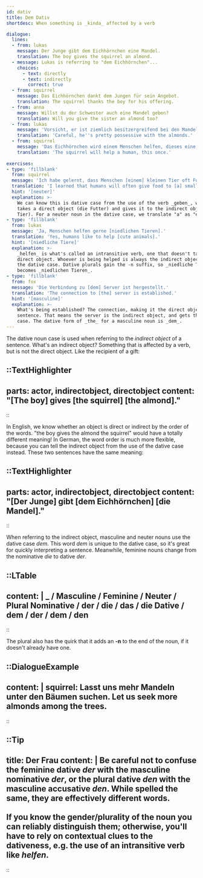 ```yaml
---
id: dativ
title: Dem Dativ
shortdesc: When something is _kinda_ affected by a verb

dialogue:
  lines:
  - from: lukas
    message: Der Junge gibt dem Eichhörnchen eine Mandel.
    translation: The boy gives the squirrel an almond.
  - message: Lukas is referring to "dem Eichhörnchen"...
    choices:
      - text: directly
      - text: indirectly
        correct: true
  - from: squirrel
    message: Das Eichhörnchen dankt dem Jungen für sein Angebot.
    translation: The squirrel thanks the boy for his offering.
  - from: anna
    message: Willst du der Schwester auch eine Mandel geben?
    translation: Will you give the sister an almond too?
  - from: lukas
    message: 'Vorsicht, er ist ziemlich besitzergreifend bei den Mandeln.'
    translation: 'Careful, he''s pretty possessive with the almonds.'
  - from: squirrel
    message: 'Das Eichhörnchen wird einem Menschen helfen, dieses eine Mal.'
    translation: 'The squirrel will help a human, this once.'
  
exercises:
- type: 'fillblank'
  from: squirrel
  message: 'Ich habe gelernt, dass Menschen [einem] kleinen Tier oft Futter geben.'
  translation: 'I learned that humans will often give food to [a] small animal.'
  hint: '[neuter]'
  explanation: >-
    We can know this is dative case from the use of the verb _geben_, which
    takes a direct object (die Futter) and gives it to the indirect object (das
    Tier). For a neuter noun in the dative case, we translate "a" as "einem".
- type: 'fillblank'
  from: lukas
  message: 'Ja, Menschen helfen gerne [niedlichen Tieren].'
  translation: 'Yes, humans like to help [cute animals].'
  hint: '[niedliche Tiere]'
  explanation: >-
    _helfen_ is what's called an intransitive verb, one that doesn't take a
    direct object. Whoever is being helped is always the indirect object, taking
    the dative case. Dative plurals gain the -n suffix, so _niedliche Tiere_
    becomes _niedlichen Tieren_.
- type: 'fillblank'
  from: fox
  message: 'Die Verbindung zu [dem] Server ist hergestellt.'
  translation: 'The connection to [the] server is established.'
  hint: '[masculine]'
  explanation: >-
    What's being established? The connection, making it the direct object of the
    sentence. That means the server is the indirect object, and gets the dative
    case. The dative form of _the_ for a masculine noun is _dem_.
---
```


The dative noun case is used when referring to the _indirect object_ of a sentence. What's an indirect object? 
Something that is affected by a verb, but is not the direct object. Like the recipient of a gift:

::TextHighlighter
---
parts: actor, indirectobject, directobject
content: "[The boy] gives [the squirrel] [the almond]."
---
::

In English, we know whether an object is direct or indirect by the order of the words. "the boy gives the almond 
the squirrel" would have a totally different meaning! In German, the word order is much more flexible, because
you can tell the indirect object from the use of the dative case instead. These two sentences have the same meaning:


::TextHighlighter
---
parts: actor, indirectobject, directobject
content: "[Der Junge] gibt [dem Eichhörnchen] [die Mandel]."
---
::

When referring to the indirect object, masculine and neuter nouns use the dative case _dem_. This word _dem_ is 
unique to the dative case, so it's great for quickly interpreting a sentence. Meanwhile, feminine nouns change 
from the nominative _die_ to dative _der_.

::LTable
---
content: |
  _ / Masculine / Feminine / Neuter / Plural
  Nominative / der / die / das / die
  Dative / **dem** / **der** / **dem** / **den**
---
::

The plural also has the quirk that it adds an **-n** to the end of the noun, if it doesn't already have one.

::DialogueExample
---
content: |
  squirrel:
    Lasst uns mehr Mandeln unter **den** Bäume**n** suchen.
    Let us seek more almonds among the trees.
---
::

::Tip
---
title: Der Frau
content: |
  Be careful not to confuse the feminine dative _der_ with the masculine nominative _der_, or the plural dative _den_ with 
  the masculine accusative _den_. While spelled the same, they are effectively different words.<br><br> If you know the 
  gender/plurality of the noun you can reliably distinguish them; otherwise, you'll have to rely on contextual clues to 
  the dativeness, e.g. the use of an intransitive verb like _helfen_.
---
::

  <!-- // LEVEL 2
  // {
  //   lines: [
  //     {
  //       from: "fox",
  //       message: "Gehen wir zu [der] Konferenz?",
  //       translation: "Are we going to [the] conference?",
  //       hint: "[feminine]",
  //     },
  //     {
  //       from: "lindenbaum",
  //       message: "Die mit [den] nervigen alten Männern?",
  //       translation: "The one with [the] annoying old men?"
  //     },
  //     {
  //       from: "lindenbaum",
  //       message: "Sie interessieren sich nur für [die] Anzahl ihrer Zitate.",
  //       translation: "They're only interested in their citation counts."
  //     },
  //     {
  //       from: "lindenbaum",
  //       message: "Was wir mit [der] Gravitationsanomalie machen, könnte viel wichtiger sein.",
  //       translation: "What we're doing with [the] gravitational anomaly could be way more important.",
  //       hint: "[feminine]"
  //     },
  //     {
  //       from: "fox",
  //       message: "Oh! Kann ich dann [die] Projektoren hacken und sie rickrollen?",
  //       translation: "Oh! Then can I hack [the] projectors and rickroll them?"
  //     },
  //     {
  //       from: "lindenbaum",
  //       message: "Mit [der] Quantenkryptoanalyse? Sie wollen es für _Rickrolling_ verwenden?",
  //       translation: "With [the] quantum cryptanalysis? You want to use it for _rickrolling_?",
  //       hint: "[feminine]"
  //     },
  //     {
  //       from: "fox",
  //       message: "Bitteeee?",
  //       translation: "Pleaseeee?"
  //     },
  //     {
  //       from: "lindenbaum",
  //       message: "Natürlich, warum nicht. Ich denke, [das ist] eine gute Übung.",
  //       translation: "Sure, why not. I guess [it is] good practice."
  //     }
  //   ]
  // },

    // // LEVEL 1
    // {
    //   lines: [
    //     {
    //       from: "anna",
    //       message: "Du hast niemandem von [dem] außerirdischen Eichhörnchen erzählt?",
    //       translation: "You haven't told anyone about [the] alien squirrel?"
    //     },
    //     {
    //       from: "lukas",
    //       message: "Ehrlich gesagt, weiß ich nicht, wie die Welt darauf reagieren würde.",
    //       translation: "Honestly, I don't know how the world would react."
    //     },
    //     {
    //       from: "lukas",
    //       message: "Und Töski ist hier [im] Urlaub. Er braucht die Politik nicht.",
    //       translation: "And Töski is here [on] vacation. He doesn't need the politics.",
    //       hint: "[masculine]"
    //     },
    //     {
    //       from: "anna",
    //       message: "Nicht nur, weil er wirklich süß und flauschig ist?",
    //       translation: "It's not just because he's really cute and fluffy?"
    //     },
    //     {
    //       from: "lukas",
    //       message: "Okay, das könnte ein Faktor sein.",
    //       translation: "Okay, that might be a factor."
    //     },
    //   ]
    // } -->
